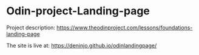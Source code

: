 # Odin-project-Landing-page
Project description: https://www.theodinproject.com/lessons/foundations-landing-page

The site is live at:  https://deninjo.github.io/odinlandingpage/
